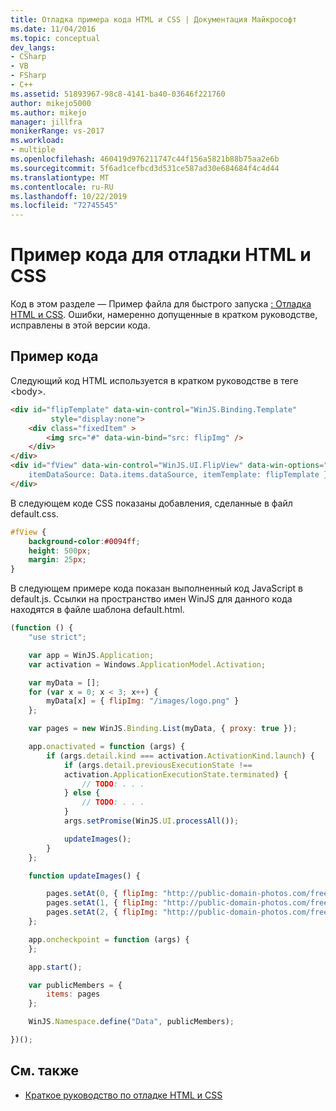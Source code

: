 ```yaml
---
title: Отладка примера кода HTML и CSS | Документация Майкрософт
ms.date: 11/04/2016
ms.topic: conceptual
dev_langs:
- CSharp
- VB
- FSharp
- C++
ms.assetid: 51893967-98c8-4141-ba40-03646f221760
author: mikejo5000
ms.author: mikejo
manager: jillfra
monikerRange: vs-2017
ms.workload:
- multiple
ms.openlocfilehash: 460419d976211747c44f156a5821b88b75aa2e6b
ms.sourcegitcommit: 5f6ad1cefbcd3d531ce587ad30e684684f4c4d44
ms.translationtype: MT
ms.contentlocale: ru-RU
ms.lasthandoff: 10/22/2019
ms.locfileid: "72745545"
---
```

# <a name="debug-html-and-css-sample-code"></a>Пример кода для отладки HTML и CSS

Код в этом разделе — Пример файла для быстрого запуска [: Отладка HTML и CSS](../debugger/quickstart-debug-html-and-css.md). Ошибки, намеренно допущенные в кратком руководстве, исправлены в этой версии кода.

## <a name="sample-code"></a>Пример кода
Следующий код HTML используется в кратком руководстве в теге \<body>.

```html
<div id="flipTemplate" data-win-control="WinJS.Binding.Template"
         style="display:none">
    <div class="fixedItem" >
        <img src="#" data-win-bind="src: flipImg" />
    </div>
</div>
<div id="fView" data-win-control="WinJS.UI.FlipView" data-win-options="{
    itemDataSource: Data.items.dataSource, itemTemplate: flipTemplate }">
</div>
```

В следующем коде CSS показаны добавления, сделанные в файл default.css.

```css
#fView {
    background-color:#0094ff;
    height: 500px;
    margin: 25px;
}
```

В следующем примере кода показан выполненный код JavaScript в default.js. Ссылки на пространство имен WinJS для данного кода находятся в файле шаблона default.html.

```javascript
(function () {
    "use strict";

    var app = WinJS.Application;
    var activation = Windows.ApplicationModel.Activation;

    var myData = [];
    for (var x = 0; x < 3; x++) {
        myData[x] = { flipImg: "/images/logo.png" }
    };

    var pages = new WinJS.Binding.List(myData, { proxy: true });

    app.onactivated = function (args) {
        if (args.detail.kind === activation.ActivationKind.launch) {
            if (args.detail.previousExecutionState !==
            activation.ApplicationExecutionState.terminated) {
                // TODO: . . .
            } else {
                // TODO: . . .
            }
            args.setPromise(WinJS.UI.processAll());

            updateImages();
        }
    };

    function updateImages() {

        pages.setAt(0, { flipImg: "http://public-domain-photos.com/free-stock-photos-1/flowers/cactus-76.jpg" });
        pages.setAt(1, { flipImg: "http://public-domain-photos.com/free-stock-photos-1/flowers/cactus-77.jpg" });
        pages.setAt(2, { flipImg: "http://public-domain-photos.com/free-stock-photos-1/flowers/cactus-78.jpg" });
    };

    app.oncheckpoint = function (args) {
    };

    app.start();

    var publicMembers = {
        items: pages
    };

    WinJS.Namespace.define("Data", publicMembers);

})();
```

## <a name="see-also"></a>См. также
- [Краткое руководство по отладке HTML и CSS](../debugger/quickstart-debug-html-and-css.md)
